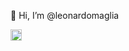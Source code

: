 👋 Hi, I’m @leonardomaglia

<a href="https://www.linkedin.com/in/leonardo-maglia/" rel="nofollow">
  <img align="left" alt="LinkedIn" width="18px" src="https://raw.githubusercontent.com/peterthehan/peterthehan/master/assets/linkedin.svg" style="max-width: 100%;">
</a>

